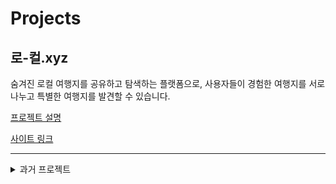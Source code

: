 # Projects

## 로-컬.xyz

숨겨진 로컬 여행지를 공유하고 탐색하는 플랫폼으로, 사용자들이 경험한 여행지를 서로 나누고 특별한 여행지를 발견할 수 있습니다.

[프로젝트 설명](https://github.com/jinwuui/local-travel-map-frontend)

[사이트 링크](https://looocal.xyz)

---

<details>
<summary>과거 프로젝트</summary>
<div>

## WhatsPink

**2021.12 ~ 2022.07**

사진과 달력을 선택해서 배경 화면을 만들고 서로 공유하는 SNS 앱

[프로젝트 설명](https://github.com/jinwuui/codersit-flutter-server)

[Play Store](https://play.google.com/store/apps/details?id=com.whatspink.app)

[App Store](https://apps.apple.com/kr/app/whatspink/id1633590812)

---

## 공유 배달 앱

**2022.01 ~ 2022.06**

주변의 사람들과 함께 주문하는 음식 배달 앱

[프로젝트 설명](https://github.com/jinwuui/share-delivery-front)

</div>
</details>

